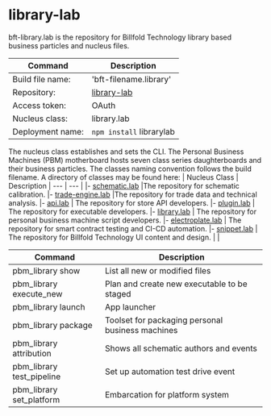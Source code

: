 # library-lab


bft-library.lab is the repository for Billfold Technology library based business particles and nucleus files.

| Command | Description |
| --- | --- |
|  Build file name: | 'bft-filename.library' |
|  Repository: | [library-lab](https://github.com/Billfold-Technologies/library-lab/) |
|  Access token: | OAuth |
|  Nucleus class: | library.lab |
|  Deployment name: | `npm install` librarylab |

The nucleus class establishes and sets the CLI. The Personal Business Machines (PBM) motherboard hosts seven class series daughterboards and their business particles. The classes naming convention follows the build filename. A directory of classes may be found here:
| Nucleus Class | Description
| --- | --- |
|- [schematic.lab](https://github.com/Billfold-Technologies/schematic-lab) |The repository for schematic calibration.
|- [trade-engine.lab](https://github.com/Billfold-Technologies/trade-engine-lab) |The repository for trade data and technical analysis.
|- [api.lab](https://github.com/Billfold-Technologies/api-lab) | The repository for store API developers.
|- [plugin.lab](https://github.com/Billfold-Technologies/plugin-lab) | The repository for executable developers.
|- [library.lab](https://github.com/Billfold-Technologies/library-lab) | The repository for personal business machine script developers.
|- [electroplate.lab](https://github.com/Billfold-Technologies/electroplate-lab) | The repository for smart contract testing and CI-CD automation.
|- [snippet.lab](https://github.com/Billfold-Technologies/snippet-lab) | The repository for Billfold Technology UI content and design.
|     |

| Command | Description |
| --- | --- |
| pbm_library show | List all new or modified files |
| pbm_library execute_new | Plan and create new executable to be staged |
| pbm_library launch | App launcher
| pbm_library package | Toolset for packaging personal business machines |
| pbm_library attribution | Shows all schematic authors and events |
| pbm_library test_pipeline | Set up automation test drive event |
| pbm_library set_platform | Embarcation for platform system |

